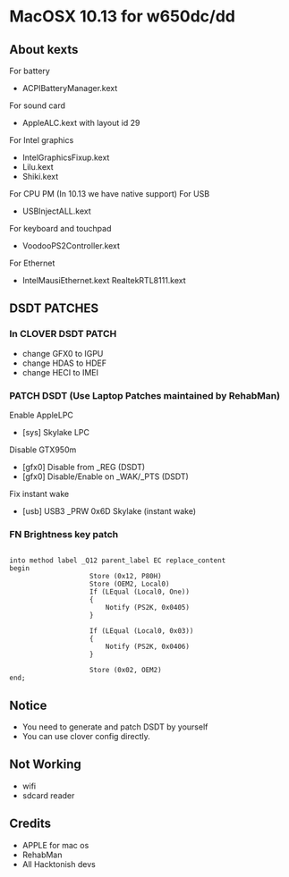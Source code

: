 # MacOSX 10.13 for w650dc/dd

## About kexts

For battery
+ ACPIBatteryManager.kext

For sound card
+ AppleALC.kext with  layout id 29

For Intel graphics
+  IntelGraphicsFixup.kext   
+  Lilu.kext    
+  Shiki.kext

For CPU PM (In 10.13 we have native support)
For USB
+ USBInjectALL.kext

For keyboard and touchpad
+ VoodooPS2Controller.kext

For Ethernet
+ IntelMausiEthernet.kext    RealtekRTL8111.kext

## DSDT PATCHES
### In CLOVER DSDT PATCH
+ change GFX0 to IGPU
+ change HDAS to HDEF
+ change HECI to IMEI

### PATCH DSDT (Use Laptop Patches maintained by RehabMan)
Enable AppleLPC
+ [sys] Skylake LPC

Disable GTX950m
+ [gfx0] Disable from _REG (DSDT)
+ [gfx0] Disable/Enable on _WAK/_PTS (DSDT)

Fix instant wake
+ [usb] USB3 _PRW 0x6D Skylake (instant wake)
### FN Brightness key patch
<pre><code>
into method label _Q12 parent_label EC replace_content
begin
                    Store (0x12, P80H)
                    Store (OEM2, Local0)
                    If (LEqual (Local0, One))
                    {
                        Notify (PS2K, 0x0405)
                    }
    
                    If (LEqual (Local0, 0x03))
                    {
                        Notify (PS2K, 0x0406)
                    }
    
                    Store (0x02, OEM2)
end;
</pre></code>

## Notice
+ You need to generate and patch DSDT by yourself
+ You can use clover config directly.

## Not Working
+ wifi
+ sdcard reader

## Credits
+ APPLE for mac os
+ RehabMan 
+ All Hacktonish devs



